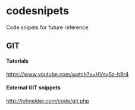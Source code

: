 # codesnipets
Code snipets for future reference


## GIT

#### Tutorials
https://www.youtube.com/watch?v=HVsySz-h9r4

#### External GIT snippets
http://johnelder.com/code/git.php
